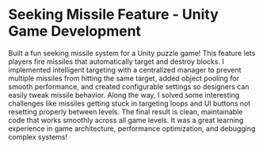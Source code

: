 # Seeking Missile Feature - Unity Game Development
Built a fun seeking missile system for a Unity puzzle game! This feature lets players fire missiles that automatically target and destroy blocks. I implemented intelligent targeting with a centralized manager to prevent multiple missiles from hitting the same target, added object pooling for smooth performance, and created configurable settings so designers can easily tweak missile behavior. Along the way, I solved some interesting challenges like missiles getting stuck in targeting loops and UI buttons not resetting properly between levels. The final result is clean, maintainable code that works smoothly across all game levels. It was a great learning experience in game architecture, performance optimization, and debugging complex systems!
